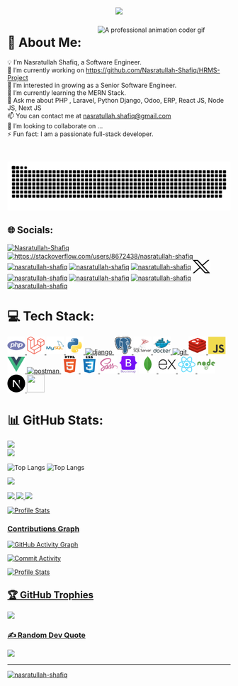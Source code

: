 <h1 align="center">
  <a href="https://git.io/typing-svg">
    <img src="https://readme-typing-svg.herokuapp.com/?lines=Hello,+There!+👋;I'm+Nasratullah+Shafiq...;Full-Stack+developer;Nice+to+meet+you!&center=true&size=30&color=fe428e">
  </a>
</h1>

<div>
  <img src="https://github.com/user-attachments/assets/754f7f48-57b4-4b8f-9054-b21ef7803698" width="300px" align="right" alt="A professional animation coder gif"/>
</div>

# 💫 About Me:
💡 I’m Nasratullah Shafiq, a Software Engineer.<br>
🔭 I’m currently working on https://github.com/Nasratullah-Shafiq/HRMS-Project<br>
👀 I’m interested in growing as a Senior Software Engineer.<br>
🌱 I’m currently learning the MERN Stack.<br>
💬 Ask me about PHP , Laravel, Python Django, Odoo, ERP, React JS, Node JS, Next JS<br>
📫 You can contact me at nasratullah.shafiq@gmail.com<br>
💞️ I’m looking to collaborate on ...<br>
⚡ Fun fact: I am a passionate full-stack developer.<br>
<br/>
<br/>
<div align="center">
  <picture>
    <source media="(prefers-color-scheme: dark)" srcset="https://raw.githubusercontent.com/platane/platane/output/github-contribution-grid-snake-dark.svg">
    <source media="(prefers-color-scheme: light)" srcset="https://raw.githubusercontent.com/platane/platane/output/github-contribution-grid-snake.svg">
    <img alt="github contribution grid snake animation" src="https://raw.githubusercontent.com/platane/platane/output/github-contribution-grid-snake.svg">
  </picture>
</div>

## 🌐 Socials:

<p align="left">
<a href="https://www.linkedin.com/in/nasratullah-shafiq-3aaba1141/" target="blank">
  <img align="center" src="https://raw.githubusercontent.com/rahuldkjain/github-profile-readme-generator/master/src/images/icons/Social/linked-in-alt.svg" alt="Nasratullah-Shafiq" height="30" width="40" /></a>
<a href="https://stackoverflow.com/users/8672438/nasratullah-shafiq" target="blank">
  <img align="center" src="https://raw.githubusercontent.com/rahuldkjain/github-profile-readme-generator/master/src/images/icons/Social/stack-overflow.svg" alt="https://stackoverflow.com/users/8672438/nasratullah-shafiq" height="30" width="40" /></a>
<a href="https://dev.to/nasratullahshafiq" target="blank">
  <img align="center" src="https://raw.githubusercontent.com/rahuldkjain/github-profile-readme-generator/master/src/images/icons/Social/devto.svg" alt="nasratullah-shafiq" height="30" width="40" /></a> 

<a href="https://gitlab.com/Nasratullah_Shafiq" target="blank">
  <img align="center" src="https://img.icons8.com/color/2x/gitlab.png" alt="nasratullah-shafiq" height="30" width="40"/></a>

<a href="https://nasratullah.shafiq@gmail.com" target="blank">
  <img align="center" src="https://www.freepnglogos.com/uploads/logo-gmail-png/logo-gmail-png-gmail-icon-download-png-and-vector-1.png" alt="nasratullah-shafiq" height="30" width="40" /></a>

<a href="https://x.com/NasratShafiq" target="blank">
  <img align="center" src="https://github.com/devicons/devicon/blob/master/icons/twitter/twitter-original.svg" alt="nasratullah-shafiq" height="30" width="40" /></a>
  
  <a href="https://www.instagram.com/nasratullah_sh" target="blank">
  <img align="center" src="https://raw.githubusercontent.com/rahuldkjain/github-profile-readme-generator/master/src/images/icons/Social/instagram.svg" alt="nasratullah-shafiq" height="30" width="40" /></a>
  
<a href="https://www.facebook.com/nasratullah.shafiq.7" target="blank">
<img align="center" src="https://raw.githubusercontent.com/rahuldkjain/github-profile-readme-generator/master/src/images/icons/Social/facebook.svg" width="35" height="35" alt="nasratullah-shafiq" /></a>

<a href="https://t.me/NasratullahShafiq" target="blank">
<img align="center" src="https://img.icons8.com/fluency/48/null/telegram-app.png" alt="nasratullah-shafiq" /></a>
 
<a href="https://api.whatsapp.com/send/?phone=0771275892&text&type=phone_number&app_absent=0" target="blank">
  <img align="center" src="https://raw.githubusercontent.com/rahuldkjain/github-profile-readme-generator/master/src/images/icons/Social/whatsapp.svg" width="40" height="40"  alt="nasratullah-shafiq" /></a>
</p>


# 💻 Tech Stack:
<p align="left"> 
<a href="https://www.php.net" target="_blank" rel="noreferrer"> 
<img src="https://github.com/devicons/devicon/blob/master/icons/php/php-plain.svg" alt="php" width="40" height="40"/> </a>
<a href="https://laravel.com/" target="_blank" rel="noreferrer"> 
<img src="https://github.com/devicons/devicon/blob/master/icons/laravel/laravel-original.svg" alt="laravel" width="40" height="40"/> </a> 
<a href="https://www.mysql.com/" target="_blank" rel="noreferrer"> 
<img src="https://raw.githubusercontent.com/devicons/devicon/master/icons/mysql/mysql-original-wordmark.svg" alt="mysql" width="40" height="40"/> </a> 
<a href="https:///www.python.org" target="_blank" rel="noreferrer"> 
<img src="https://raw.githubusercontent.com/devicons/devicon/master/icons/python/python-original.svg" alt="python" width="40" height="40"/> </a> 
 <a href="https://www.djangoproject.com/" target="_blank" rel="noreferrer">
    <img src="https://cdn.worldvectorlogo.com/logos/django.svg" alt="django" width="40" height="40"/>
  </a>
<a href="https://www.postgresql.org" target="_blank" rel="noreferrer"> 
<img src="https://raw.githubusercontent.com/devicons/devicon/master/icons/postgresql/postgresql-original.svg" alt="postgresql" width="40" height="40"/> </a>
<a href="https://www.microsoft.com/en-us/sql-server" target="_blank" rel="noreferrer"> 
<img src="https://github.com/devicons/devicon/blob/master/icons/microsoftsqlserver/microsoftsqlserver-original-wordmark.svg" alt="Sql Server" width="40" height="40"/> </a> 
<a href="https://www.docker.com/" target="_blank" rel="noreferrer">
<img src="https://raw.githubusercontent.com/devicons/devicon/master/icons/docker/docker-original-wordmark.svg" alt="docker" width="40" height="40"/> </a>

<a href="https://git-scm.com/" target="_blank" rel="noreferrer"> 
<img src="https://www.vectorlogo.zone/logos/git-scm/git-scm-icon.svg" alt="git" width="40" height="40"/> </a> 
<a href="https://redis.io/" target="_blank" rel="noreferrer">                                                                                                          <img src="https://github.com/devicons/devicon/blob/master/icons/redis/redis-original.svg" width=40 height=40> </a> 
<a href="https://www.javascript.com/" target="_blank" rel="noreferrer"> 
<img src="https://raw.githubusercontent.com/devicons/devicon/master/icons/javascript/javascript-original.svg" alt="sass" width="40" height="40"/> </a>  
<a href="https://vuejs.org/" target="_blank" rel="noreferrer"> 
<img src="https://raw.githubusercontent.com/devicons/devicon/master/icons/vuejs/vuejs-original.svg" alt="sass" width="40" height="40"/> </a>
<a href="https://postman.com" target="_blank" rel="noreferrer"> 
<img src="https://www.vectorlogo.zone/logos/getpostman/getpostman-icon.svg" alt="postman" width="40" height="40"/> </a> 
<a href="https://www.w3.org/html/" target="_blank" rel="noreferrer"> 
<img src="https://raw.githubusercontent.com/devicons/devicon/master/icons/html5/html5-original-wordmark.svg" alt="html5" width="40" height="40"/> </a>
<a href="https://www.w3schools.com/css/" target="_blank" rel="noreferrer">
<img src="https://raw.githubusercontent.com/devicons/devicon/master/icons/css3/css3-original-wordmark.svg" alt="css3" width="40" height="40"/> </a>
<a href="https://sass-lang.com" target="_blank" rel="noreferrer"> 
<img src="https://raw.githubusercontent.com/devicons/devicon/master/icons/sass/sass-original.svg" alt="sass" width="40" height="40"/> </a> 
<a href="https://getbootstrap.com" target="_blank" rel="noreferrer">
<img src="https://github.com/devicons/devicon/blob/master/icons/bootstrap/bootstrap-original-wordmark.svg" alt="bootstrap" width="40" height="40"/></a> 

<a href="https://www.mongodb.com" target="_blank" rel="noreferrer"> 
<img src="https://raw.githubusercontent.com/devicons/devicon/master/icons/mongodb/mongodb-original.svg" alt="mongodb" width="40" height="40"/> </a> 
<a href="https://expressjs.com" target="_blank" rel="noreferrer"> 
<img src="https://raw.githubusercontent.com/devicons/devicon/master/icons/express/express-original.svg" alt="express" width="40" height="40"/> </a> 
<a href="https://reactjs.org" target="_blank" rel="noreferrer"> 
<img src="https://raw.githubusercontent.com/devicons/devicon/master/icons/react/react-original.svg" alt="react" width="40" height="40"/> </a> 
<a href="https://nodejs.org" target="_blank" rel="noreferrer"> 
<img src="https://github.com/devicons/devicon/blob/master/icons/nodejs/nodejs-plain-wordmark.svg" alt="nodejs" width="40" height="40"/> </a>
<a href="https://nextjs.org" target="_blank" rel="noreferrer"> 
<img src="https://raw.githubusercontent.com/devicons/devicon/master/icons/nextjs/nextjs-original.svg" alt="nextjs" width="40" height="40"/> </a> 

<a href="https://laravel-livewire.com/" target="_blank" rel="noreferrer">                                                                                        
<img src="https://avatars.githubusercontent.com/u/73666563?v=4" width=40 height=40></a>                                                                                                                                               
</p>

# 📊 GitHub Stats:
![](https://github-readme-stats.vercel.app/api?username=Nasratullah-Shafiq&show_icons=true&theme=tokyonight&hide_border=true&include_all_commits=false&count_private=false)<br/>
![](https://github-readme-streak-stats.herokuapp.com/?user=Nasratullah-Shafiq&theme=tokyonight&hide_border=true)<br/>

![Top Langs](https://github-readme-stats.vercel.app/api/top-langs/?username=Nasratullah-Shafiq&theme=tokyonight&langs_count=40&hide_border=true&include_all_commits=true&count_private&layout=donut)
![Top Langs](https://github-readme-stats.vercel.app/api/top-langs/?username=Nasratullah-Shafiq&theme=tokyonight&langs_count=40&hide_border=true&include_all_commits=true&count_private&layout=pie)

  <a href="https://github.com/Nasratullah-Shafiq"><img src="https://github-profile-summary-cards.vercel.app/api/cards/profile-details?username=Nasratullah-Shafiq&theme=tokyonight"/>

<a href="https://github.com/Nasratullah-Shafiq"><img src="https://github-profile-summary-cards.vercel.app/api/cards/repos-per-language?username=Nasratullah-Shafiq&theme=tokyonight"/>
<a href="https://github.com/Nasratullah-Shafiq"><img src="https://github-profile-summary-cards.vercel.app/api/cards/most-commit-language?username=Nasratullah-Shafiq&theme=tokyonight"/>
<a href="https://github.com/Nasratullah-Shafiq"><img src="https://github-profile-summary-cards.vercel.app/api/cards/productive-time?username=Nasratullah-Shafiq&theme=tokyonight&utcOffset=4"/>

![Profile Stats](https://github-profile-summary-cards.vercel.app/api/cards/stats?username=Nasratullah-Shafiq&theme=tokyonight)

### Contributions Graph
![GitHub Activity Graph](https://activity-graph.herokuapp.com/graph?username=Nasratullah-Shafiq&theme=tokyo-night)


![Commit Activity](https://github-profile-summary-cards.vercel.app/api/cards/productive-time?username=Nasratullah-Shafiq&theme=tokyonight&utcOffset=4)


![Profile Stats](https://github-profile-summary-cards.vercel.app/api/cards/stats?username=Nasratullah-Shafiq&theme=tokyonight)




## 🏆 GitHub Trophies
![](https://github-profile-trophy.vercel.app/?username=Nasratullah-Shafiq&show_icons=true&theme=radical&no-frame=true&no-bg=false&margin-w=8)




### ✍️ Random Dev Quote
![](https://quotes-github-readme.vercel.app/api?type=horizontal&theme=radical)

---


<p align="left"> <img src="https://komarev.com/ghpvc/?username=Nasratullah-Shafiq&label=Profile%20views&color=fe428e&style=plastic" alt="nasratullah-shafiq" /></p>
